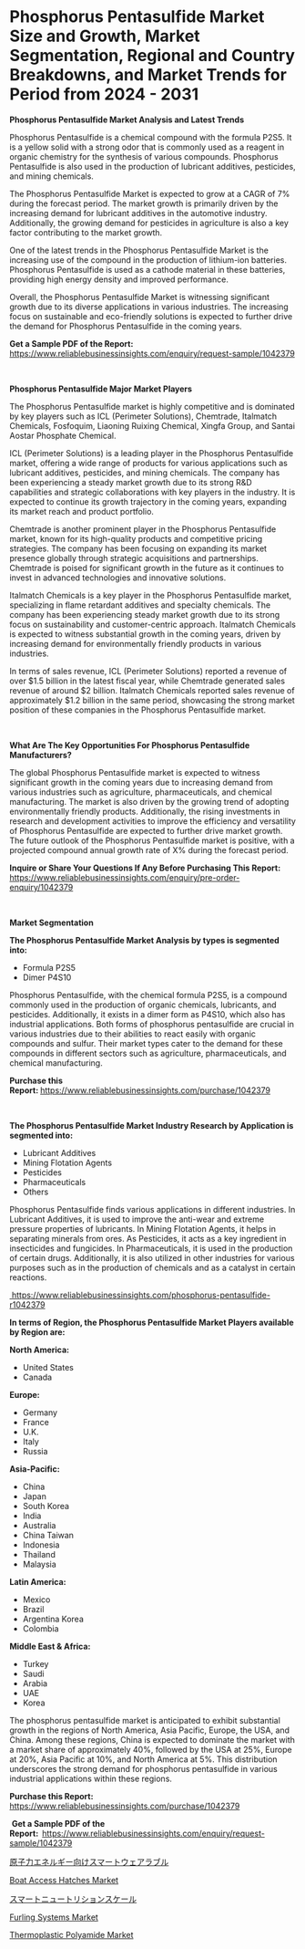 <p><h1>Phosphorus Pentasulfide Market Size and Growth, Market Segmentation, Regional and Country Breakdowns, and Market Trends for Period from 2024 -  2031</h1></p><p><strong>Phosphorus Pentasulfide Market Analysis and Latest Trends</strong></p>
<p><p>Phosphorus Pentasulfide is a chemical compound with the formula P2S5. It is a yellow solid with a strong odor that is commonly used as a reagent in organic chemistry for the synthesis of various compounds. Phosphorus Pentasulfide is also used in the production of lubricant additives, pesticides, and mining chemicals.</p><p>The Phosphorus Pentasulfide Market is expected to grow at a CAGR of 7% during the forecast period. The market growth is primarily driven by the increasing demand for lubricant additives in the automotive industry. Additionally, the growing demand for pesticides in agriculture is also a key factor contributing to the market growth.</p><p>One of the latest trends in the Phosphorus Pentasulfide Market is the increasing use of the compound in the production of lithium-ion batteries. Phosphorus Pentasulfide is used as a cathode material in these batteries, providing high energy density and improved performance.</p><p>Overall, the Phosphorus Pentasulfide Market is witnessing significant growth due to its diverse applications in various industries. The increasing focus on sustainable and eco-friendly solutions is expected to further drive the demand for Phosphorus Pentasulfide in the coming years.</p></p>
<p><strong>Get a Sample PDF of the Report:&nbsp;</strong> <a href="https://www.reliablebusinessinsights.com/enquiry/request-sample/1042379">https://www.reliablebusinessinsights.com/enquiry/request-sample/1042379</a></p>
<p>&nbsp;</p>
<p><strong>Phosphorus Pentasulfide Major Market Players</strong></p>
<p><p>The Phosphorus Pentasulfide market is highly competitive and is dominated by key players such as ICL (Perimeter Solutions), Chemtrade, Italmatch Chemicals, Fosfoquim, Liaoning Ruixing Chemical, Xingfa Group, and Santai Aostar Phosphate Chemical. </p><p>ICL (Perimeter Solutions) is a leading player in the Phosphorus Pentasulfide market, offering a wide range of products for various applications such as lubricant additives, pesticides, and mining chemicals. The company has been experiencing a steady market growth due to its strong R&D capabilities and strategic collaborations with key players in the industry. It is expected to continue its growth trajectory in the coming years, expanding its market reach and product portfolio.</p><p>Chemtrade is another prominent player in the Phosphorus Pentasulfide market, known for its high-quality products and competitive pricing strategies. The company has been focusing on expanding its market presence globally through strategic acquisitions and partnerships. Chemtrade is poised for significant growth in the future as it continues to invest in advanced technologies and innovative solutions.</p><p>Italmatch Chemicals is a key player in the Phosphorus Pentasulfide market, specializing in flame retardant additives and specialty chemicals. The company has been experiencing steady market growth due to its strong focus on sustainability and customer-centric approach. Italmatch Chemicals is expected to witness substantial growth in the coming years, driven by increasing demand for environmentally friendly products in various industries.</p><p>In terms of sales revenue, ICL (Perimeter Solutions) reported a revenue of over $1.5 billion in the latest fiscal year, while Chemtrade generated sales revenue of around $2 billion. Italmatch Chemicals reported sales revenue of approximately $1.2 billion in the same period, showcasing the strong market position of these companies in the Phosphorus Pentasulfide market.</p></p>
<p>&nbsp;</p>
<p><strong>What Are The Key Opportunities For Phosphorus Pentasulfide Manufacturers?</strong></p>
<p><p>The global Phosphorus Pentasulfide market is expected to witness significant growth in the coming years due to increasing demand from various industries such as agriculture, pharmaceuticals, and chemical manufacturing. The market is also driven by the growing trend of adopting environmentally friendly products. Additionally, the rising investments in research and development activities to improve the efficiency and versatility of Phosphorus Pentasulfide are expected to further drive market growth. The future outlook of the Phosphorus Pentasulfide market is positive, with a projected compound annual growth rate of X% during the forecast period.</p></p>
<p><strong>Inquire or Share Your Questions If Any Before Purchasing This Report:</strong> <a href="https://www.reliablebusinessinsights.com/enquiry/pre-order-enquiry/1042379">https://www.reliablebusinessinsights.com/enquiry/pre-order-enquiry/1042379</a></p>
<p>&nbsp;</p>
<p><strong>Market Segmentation</strong></p>
<p><strong>The Phosphorus Pentasulfide Market Analysis by types is segmented into:</strong></p>
<p><ul><li>Formula P2S5</li><li>Dimer P4S10</li></ul></p>
<p><p>Phosphorus Pentasulfide, with the chemical formula P2S5, is a compound commonly used in the production of organic chemicals, lubricants, and pesticides. Additionally, it exists in a dimer form as P4S10, which also has industrial applications. Both forms of phosphorus pentasulfide are crucial in various industries due to their abilities to react easily with organic compounds and sulfur. Their market types cater to the demand for these compounds in different sectors such as agriculture, pharmaceuticals, and chemical manufacturing.</p></p>
<p><strong>Purchase this Report:&nbsp;</strong><a href="https://www.reliablebusinessinsights.com/purchase/1042379">https://www.reliablebusinessinsights.com/purchase/1042379</a></p>
<p>&nbsp;</p>
<p><strong>The Phosphorus Pentasulfide Market Industry Research by Application is segmented into:</strong></p>
<p><ul><li>Lubricant Additives</li><li>Mining Flotation Agents</li><li>Pesticides</li><li>Pharmaceuticals</li><li>Others</li></ul></p>
<p><p>Phosphorus Pentasulfide finds various applications in different industries. In Lubricant Additives, it is used to improve the anti-wear and extreme pressure properties of lubricants. In Mining Flotation Agents, it helps in separating minerals from ores. As Pesticides, it acts as a key ingredient in insecticides and fungicides. In Pharmaceuticals, it is used in the production of certain drugs. Additionally, it is also utilized in other industries for various purposes such as in the production of chemicals and as a catalyst in certain reactions.</p></p>
<p><a href="https://www.reliablebusinessinsights.com/phosphorus-pentasulfide-r1042379">&nbsp;https://www.reliablebusinessinsights.com/phosphorus-pentasulfide-r1042379</a></p>
<p><strong>In terms of Region, the Phosphorus Pentasulfide Market Players available by Region are:</strong></p>
<p>
    <p> <strong> North America: </strong>
        <ul>
            <li>United States</li>
            <li>Canada</li>
        </ul>
        </p> 
    <p> <strong> Europe: </strong>
        <ul>
            <li>Germany</li>
            <li>France</li>
            <li>U.K.</li>
            <li>Italy</li>
            <li>Russia</li>
        </ul>
        </p> 
    <p> <strong> Asia-Pacific: </strong>
        <ul>
            <li>China</li>
            <li>Japan</li>
            <li>South Korea</li>
            <li>India</li>
            <li>Australia</li>
            <li>China Taiwan</li>
            <li>Indonesia</li>
            <li>Thailand</li>
            <li>Malaysia</li>
        </ul>
        </p> 
    <p> <strong> Latin America: </strong>
        <ul>
            <li>Mexico</li>
            <li>Brazil</li>
            <li>Argentina Korea</li>
            <li>Colombia</li>
        </ul>
        </p> 
    <p> <strong> Middle East & Africa: </strong>
        <ul>
            <li>Turkey</li>
            <li>Saudi</li>
            <li>Arabia</li>
            <li>UAE</li>
            <li>Korea</li>
        </ul>
    </p>
    </p>
<p><p>The phosphorus pentasulfide market is anticipated to exhibit substantial growth in the regions of North America, Asia Pacific, Europe, the USA, and China. Among these regions, China is expected to dominate the market with a market share of approximately 40%, followed by the USA at 25%, Europe at 20%, Asia Pacific at 10%, and North America at 5%. This distribution underscores the strong demand for phosphorus pentasulfide in various industrial applications within these regions.</p></p>
<p><strong>Purchase this Report: </strong><a href="https://www.reliablebusinessinsights.com/purchase/1042379">https://www.reliablebusinessinsights.com/purchase/1042379</a></p>
<p>&nbsp;<strong>Get a Sample PDF of the Report:&nbsp;&nbsp;</strong><a href="https://www.reliablebusinessinsights.com/enquiry/request-sample/1042379">https://www.reliablebusinessinsights.com/enquiry/request-sample/1042379</a></p>
<p><strong></strong></p>
<p><p><a href="https://medium.com/@suzannewapo/%E5%8E%9F%E5%AD%90%E5%8A%9B%E3%82%A8%E3%83%8D%E3%83%AB%E3%82%AE%E3%83%BC%E5%B8%82%E5%A0%B4%E3%81%AB%E3%81%8A%E3%81%91%E3%82%8B%E3%82%B9%E3%83%9E%E3%83%BC%E3%83%88%E3%82%A6%E3%82%A7%E3%82%A2%E3%83%A9%E3%83%96%E3%83%AB%E3%81%AE%E6%B7%B1%E5%B1%A4%E3%83%80%E3%82%A4%E3%83%96-%E3%81%9D%E3%81%AE%E3%83%88%E3%83%AC%E3%83%B3%E3%83%89-%E5%B8%82%E5%A0%B4%E3%82%BB%E3%82%B0%E3%83%A1%E3%83%B3%E3%83%86%E3%83%BC%E3%82%B7%E3%83%A7%E3%83%B3-%E7%AB%B6%E4%BA%89%E5%88%86%E6%9E%90-895fe4a89f04">原子力エネルギー向けスマートウェアラブル</a></p><p><a href="https://www.linkedin.com/pulse/boat-access-hatches-market-analysis-its-cagr-segmentation-global-z6hge">Boat Access Hatches Market</a></p><p><a href="https://medium.com/@suzannewapo/%E3%82%B0%E3%83%AD%E3%83%BC%E3%83%90%E3%83%AB-%E3%82%B9%E3%83%9E%E3%83%BC%E3%83%88%E6%A0%84%E9%A4%8A%E3%82%B9%E3%82%B1%E3%83%BC%E3%83%AB%E3%81%AE%E5%B8%82%E5%A0%B4%E8%A6%8F%E6%A8%A1%E3%81%8A%E3%82%88%E3%81%B3%E3%82%B7%E3%82%A7%E3%82%A2%E5%88%86%E6%9E%90-%E8%A3%BD%E5%93%81%E3%82%BF%E3%82%A4%E3%83%97%E5%88%A5-%E3%82%A2%E3%83%97%E3%83%AA%E3%82%B1%E3%83%BC%E3%82%B7%E3%83%A7%E3%83%B3%E5%88%A5-%E5%9C%B0%E5%9F%9F%E5%88%A5-%E4%BA%88%E6%B8%AC-2024%E5%B9%B4-2031%E5%B9%B4-f5a49280ace6">スマートニュートリションスケール</a></p><p><a href="https://www.linkedin.com/pulse/furling-systems-market-insights-cagr-trends-growth-strategies-2k3xe">Furling Systems Market</a></p><p><a href="https://github.com/niyotibauri9/Market-Research-Report-List-1/blob/main/thermoplastic-polyamide-market.md">Thermoplastic Polyamide Market</a></p></p>